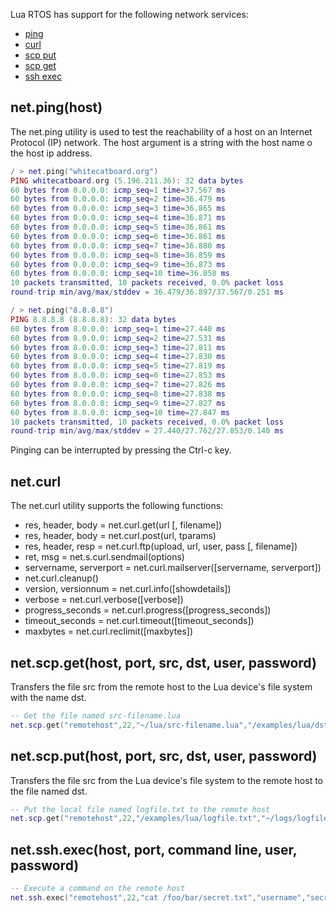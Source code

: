 Lua RTOS has support for the following network services:

* [ping](#ping)
* [curl](#curl)
* [scp put](#netscpputhost-port-src-dst-user-password)
* [scp get](#netscpgethost-port-src-dst-user-password)
* [ssh exec](#netsshexechost-port-command-line-user-password)

## net.ping(host)

The net.ping utility is used to test the reachability of a host on an Internet Protocol (IP) network. The host argument is a string with the host name o the host ip address.

```lua
/ > net.ping("whitecatboard.org")
PING whitecatboard.org (5.196.211.36): 32 data bytes
60 bytes from 0.0.0.0: icmp_seq=1 time=37.567 ms
60 bytes from 0.0.0.0: icmp_seq=2 time=36.479 ms
60 bytes from 0.0.0.0: icmp_seq=3 time=36.865 ms
60 bytes from 0.0.0.0: icmp_seq=4 time=36.871 ms
60 bytes from 0.0.0.0: icmp_seq=5 time=36.861 ms
60 bytes from 0.0.0.0: icmp_seq=6 time=36.861 ms
60 bytes from 0.0.0.0: icmp_seq=7 time=36.880 ms
60 bytes from 0.0.0.0: icmp_seq=8 time=36.859 ms
60 bytes from 0.0.0.0: icmp_seq=9 time=36.873 ms
60 bytes from 0.0.0.0: icmp_seq=10 time=36.858 ms
10 packets transmitted, 10 packets received, 0.0% packet loss
round-trip min/avg/max/stddev = 36.479/36.897/37.567/0.251 ms
```

```lua
/ > net.ping("8.8.8.8")
PING 8.8.8.8 (8.8.8.8): 32 data bytes
60 bytes from 8.0.0.0: icmp_seq=1 time=27.440 ms
60 bytes from 8.0.0.0: icmp_seq=2 time=27.531 ms
60 bytes from 8.0.0.0: icmp_seq=3 time=27.811 ms
60 bytes from 8.0.0.0: icmp_seq=4 time=27.830 ms
60 bytes from 8.0.0.0: icmp_seq=5 time=27.819 ms
60 bytes from 8.0.0.0: icmp_seq=6 time=27.853 ms
60 bytes from 8.0.0.0: icmp_seq=7 time=27.826 ms
60 bytes from 8.0.0.0: icmp_seq=8 time=27.838 ms
60 bytes from 8.0.0.0: icmp_seq=9 time=27.827 ms
60 bytes from 8.0.0.0: icmp_seq=10 time=27.847 ms
10 packets transmitted, 10 packets received, 0.0% packet loss
round-trip min/avg/max/stddev = 27.440/27.762/27.853/0.140 ms
```

Pinging can be interrupted by pressing the Ctrl-c key.

## net.curl

The net.curl utility supports the following functions:

* res, header, body = net.curl.get(url [, filename])
* res, header, body = net.curl.post(url, tparams)
* res, header, resp = net.curl.ftp(upload, url, user, pass [, filename])
* ret, msg = net.s.curl.sendmail(options)
* servername, serverport = net.curl.mailserver([servername, serverport])
* net.curl.cleanup()
* version, versionnum = net.curl.info([showdetails])
* verbose = net.curl.verbose([verbose])
* progress_seconds = net.curl.progress([progress_seconds])
* timeout_seconds = net.curl.timeout([timeout_seconds])
* maxbytes = net.curl.reclimit([maxbytes])

## net.scp.get(host, port, src, dst, user, password)

Transfers the file src from the remote host to the Lua device's file system with the name dst.

```lua
-- Get the file named src-filename.lua
net.scp.get("remotehost",22,"~/lua/src-filename.lua","/examples/lua/dst-filename.lua","username","secretpass")
```

## net.scp.put(host, port, src, dst, user, password)

Transfers the file src from the Lua device's file system to the remote host to the file named dst.

```lua
-- Put the local file named logfile.txt to the remote host
net.scp.get("remotehost",22,"/examples/lua/logfile.txt","~/logs/logfile.txt","username","secretpass")
```

## net.ssh.exec(host, port, command line, user, password)

```lua
-- Execute a command on the remote host
net.ssh.exec("remotehost",22,"cat /foo/bar/secret.txt","username","secretpass")
```